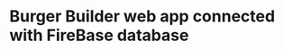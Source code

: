 # Burger Builder web app connected with FireBase database

<!-- **See webpage at** [GitHub Pages](https://maciejsiara.github.io/Blog-Posts/) -->

